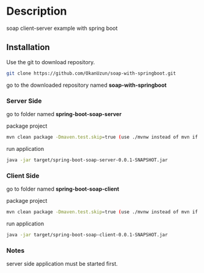 # Description
soap client-server example with spring boot

## Installation
Use the git to download repository.

```bash
git clone https://github.com/OkanUzun/soap-with-springboot.git
```
go to the downloaded repository named **soap-with-springboot**
### Server Side
go to folder named **spring-boot-soap-server**

package project
```bash
mvn clean package -Dmaven.test.skip=true (use ./mvnw instead of mvn if maven not installed)
```
run application
```bash
java -jar target/spring-boot-soap-server-0.0.1-SNAPSHOT.jar
```
### Client Side
go to folder named **spring-boot-soap-client**

package project
```bash
mvn clean package -Dmaven.test.skip=true (use ./mvnw instead of mvn if maven not installed)
```
run application
```bash
java -jar target/spring-boot-soap-client-0.0.1-SNAPSHOT.jar
```

### Notes
server side application must be started first.
